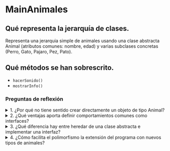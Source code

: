 # MainAnimales

## Qué representa la jerarquía de clases.
Representa una jerarquia simple de animales usando una clase abstracta Animal (atributos comunes: nombre, edad) y varias subclases concretas (Perro, Gato, Pajaro, Pez, Pato).

## Qué métodos se han sobrescrito.
- `hacerSonido()` 
- `mostrarInfo()`

### Preguntas de reflexión
<details>
<summary> 1. ¿Por qué no tiene sentido crear directamente un objeto de tipo Animal? </summary>
Porque Animal es una clase abstracta con métodos abstractos como hacerSonido(). 
Su propósito es definir comportamiento común y contrato para subclases.
</details>
<details>
<summary> 2. ¿Qué ventajas aporta definir comportamientos comunes como interfaces? </summary>
Permiten aplicar varios comportamientos a clases distintas (múltiple herencia), que obligan a implementar 
métodos concretos favoreciendo la programación orientada a interfaces, más flexible y desacoplada.
</details>
<details>
<summary> 3. ¿Qué diferencia hay entre heredar de una clase abstracta e implementar una interfaz? </summary>
</details>
<details>
<summary> 4. ¿Cómo facilita el polimorfismo la extensión del programa con nuevos tipos de animales? </summary>
</details>